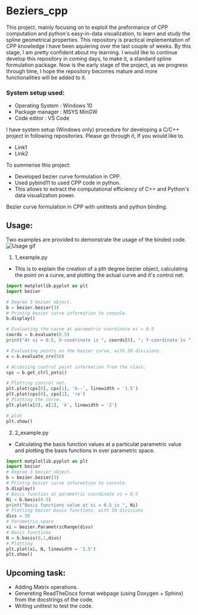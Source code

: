 # Beziers_cpp
 
This project, mainly focusing on to exploit the preformance of CPP computation and python's easy-in-data visualization, to learn and study the spline geometrical properties. This repository is practical implementation of CPP knowledge I have been aquiering over the last couple of weeks. By this stage, I am pretty confident about my learning. I would like to continue develop this repository in coming days, to make it, a standard spline formulation package. Now is the early stage of the project, as we progress through time, I hope the repository becomes mature and more functionalities will be added to it. 

### System setup used:
* Operating System : Windows 10
* Package manager  : MSYS MinGW
* Code editor      : VS Code

I have system setup (Windows only) procedure for developing a C/C++ project in following repositories. Please go through it, If you would like to.
* Link1
* Link2

To summerise this project:
* Developed bezier curve formulation in CPP.
* Used pybind11 to used CPP code in python. 
* This allows to extract the computational efficiency of C++ and Python's data visualization power.


Bezier curve formulation in CPP with unittests and python binding.

## Usage:
Two examples are provided to demonstrate the usage of the binded code. 
![Usage gif](https://drive.google.com/file/d/1_1UrHkD1lzFdAW-S6-5yuMITfFpESVW7/view?usp=drivesdk)

1. 1_example.py
* This is to explain the creation of a pth degree bezier object, calculating the point on a curve, and plotting the actual curve and it's control net.
``` python
import matplotlib.pyplot as plt
import bezier

# Degree 3 bezier object.
b = bezier.bezier(3)
# Printig bezier curve information to console.
b.display()

# Evaluating the curve at parametric coordinate xi = 0.5
coords = b.evaluate(0.5)
print("At xi = 0.5, X-coodrinate is ", coords[0], "; Y-coordinate is ", coords[1])

# Evaluating points on the bezier curve, with 50 divisions.
x = b.evaluate_crv(50)

# Accessing control point information from the class.
cps = b.get_ctrl_pnts()

# Plotting control net.
plt.plot(cps[0], cps[1], 'b--', linewidth = '1.5')
plt.plot(cps[0], cps[1], 'ro')
# Plotting the curve.
plt.plot(x[0], x[1], 'k', linewidth = '2')

# plot
plt.show()
```

2. 2_example.py 
* Calculating the basis function values at a particulat parametric value and plotting the basis functions in over parametric space.
``` python
import matplotlib.pyplot as plt
import bezier
# Degree 3 bezier object.
b = bezier.bezier(3)
# Printig bezier curve information to console.
b.display()
# Basis functios at parametric coordinate xi = 0.5
Ni = b.basis(0.5)
print("Basis functions value at xi = 0.5 is ", Ni)
# Plotting bezier basis functions, with 50 divisions
divs = 50
# Parametric space
xi = bezier.ParametricRange(divs)
# Basis functions
N = b.basis(0,1,divs)
# Plotting
plt.plot(xi, N, linewidth = '1.5')
plt.show()
```

## Upcoming task:
* Adding Matrix operations.
* Genereting ReadTheDocs format webpage (using Doxygen + Sphinx) from the docstrings of the code. 
* Writing unittest to test the code.

